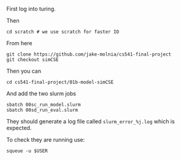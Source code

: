 First log into turing.

Then

```
cd scratch # we use scratch for faster IO
```

From here

```
git clone https://github.com/jake-molnia/cs541-final-project
git checkout simCSE
```

Then you can

```
cd cs541-final-project/01b-model-simCSE
```

And add the two slurm jobs

```
sbatch 00sc_run_model.slurm
sbatch 00sd_run_eval.slurm
```

They should generate a log file called `slurm_error_%j.log` which is expected.

To check they are running use:

```
squeue -u $USER
```
